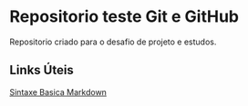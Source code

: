 # Repositorio teste Git e GitHub
Repositorio criado para o desafio de projeto e estudos.

## Links Úteis 
[Sintaxe Basica Markdown](https://www.markdownguide.org/basic-syntax/)

